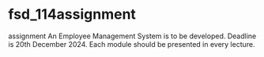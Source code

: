 # fsd_114assignment
assignment 
An Employee Management System is to be developed. Deadline is 20th December 2024. Each module should be presented in every lecture.
